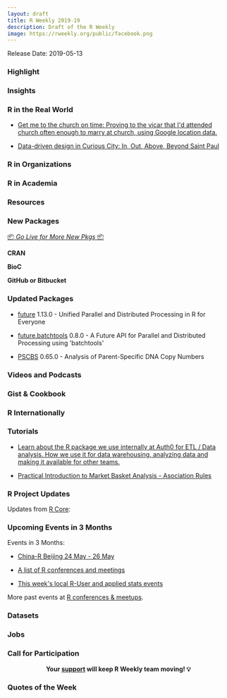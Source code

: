 ```yaml
---
layout: draft
title: R Weekly 2019-19
description: Draft of the R Weekly
image: https://rweekly.org/public/facebook.png
---
```


Release Date: 2019-05-13

###  Highlight



### Insights



### R in the Real World

+ [Get me to the church on time: Proving to the vicar that I'd attended church often enough to marry at church, using Google location data.](https://nacnudus.github.io/duncangarmonsway/posts/2019-04-22-get-me-to-the-church-on-time-with-r-spatial)

+ [Data-driven design in Curious City: In, Out, Above, Beyond Saint Paul](http://www.katiejolly.io/blog/2019-04-25/data-driven-design)

###  R in Organizations



###  R in Academia



###  Resources



###  New Packages

<p class="added-hostname"><a href="https://rweekly.org/live" target="_blank" class="externalLink">📦 <i>Go Live for More New Pkgs</i> 📦</a></p>

**CRAN**



**BioC**



**GitHub or Bitbucket**



### Updated Packages

* [future](https://cran.r-project.org/package=future) 1.13.0 - Unified Parallel and Distributed Processing in R for Everyone

* [future.batchtools](https://cran.r-project.org/package=future.batchtools) 0.8.0 - A Future API for Parallel and Distributed Processing using 'batchtools'

* [PSCBS](https://cran.r-project.org/package=PSCBS) 0.65.0 - Analysis of Parent-Specific DNA Copy Numbers


###  Videos and Podcasts



### Gist & Cookbook



### R Internationally



###  Tutorials

+ [Learn about the R package we use internally at Auth0 for ETL / Data analysis. How we use it for data warehousing, analyzing data and making it available for other teams.](https://auth0.com/blog/rauth0-internal-r-package-open-source/)

+ [Practical Introduction to Market Basket Analysis - Asociation Rules](https://blog.rsquaredacademy.com/market-basket-analysis-in-r/)


<!--<div class="post-more-begi
n></div><div class="post-more-end"></div>-->

###  R Project Updates

Updates from [R Core](http://developer.r-project.org/blosxom.cgi/R-devel/NEWS):


###  Upcoming Events in 3 Months

Events in 3 Months:

+ [China-R Beijing 24 May - 26 May](https://cosx.org/2019/03/12th-china-r-beijing-announcement/)

+ [A list of R conferences and meetings](https://jumpingrivers.github.io/meetingsR/events.html)

+ [This week's local R-User and applied stats events](https://community.rstudio.com/c/irl)

More past events at [R conferences & meetups](https://conf.rweekly.org).

### Datasets




### Jobs




###  Call for Participation


<p class="hide-support added-hostname support-rweekly" style="text-align: center;font-weight: bold;">Your <a class="non-visited externalLink" href="https://www.patreon.com/rweekly" onclick="pas(this)">support</a> will keep R Weekly team moving! 💡</p>

###  Quotes of the Week
